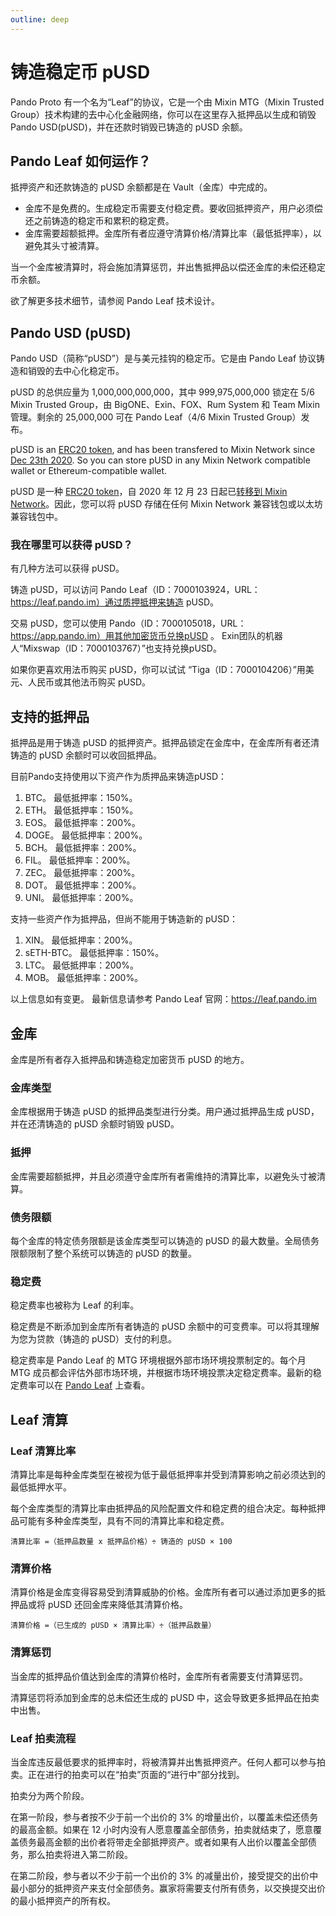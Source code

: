 ```yaml
---
outline: deep
---
```


# 铸造稳定币 pUSD

Pando Proto 有一个名为“Leaf”的协议，它是一个由 Mixin MTG（Mixin Trusted Group）技术构建的去中心化金融网络，你可以在这里存入抵押品以生成和销毁 Pando USD(pUSD)，并在还款时销毁已铸造的 pUSD 余额。

## Pando Leaf 如何运作？

抵押资产和还款铸造的 pUSD 余额都是在 Vault（金库）中完成的。

- 金库不是免费的。生成稳定币需要支付稳定费。要收回抵押资产，用户必须偿还之前铸造的稳定币和累积的稳定费。
- 金库需要超额抵押。金库所有者应遵守清算价格/清算比率（最低抵押率），以避免其头寸被清算。

当一个金库被清算时，将会施加清算惩罚，并出售抵押品以偿还金库的未偿还稳定币余额。

欲了解更多技术细节，请参阅 Pando Leaf 技术设计。

## Pando USD (pUSD)

Pando USD（简称“pUSD”）是与美元挂钩的稳定币。它是由 Pando Leaf 协议铸造和销毁的去中心化稳定币。

pUSD 的总供应量为 1,000,000,000,000，其中 999,975,000,000 锁定在 5/6 Mixin Trusted Group，由 BigONE、Exin、FOX、Rum System 和 Team Mixin 管理。剩余的 25,000,000 可在 Pando Leaf（4/6 Mixin Trusted Group）发布。

pUSD is an [ERC20 token](https://etherscan.io/address/0xdbaef6da45984a9329c2640d19dcb9f62dc2ab66), and has been transfered to Mixin Network since [Dec 23th 2020](https://etherscan.io/tx/0xccd66572e85d66cc05d50e2a16be0eb2348e34cedd34df89113e4b515caaf210). So you can store pUSD in any Mixin Network compatible wallet or Ethereum-compatible wallet.

pUSD 是一种 [ERC20 token](https://etherscan.io/address/0xdbaef6da45984a9329c2640d19dcb9f62dc2ab66)，自 2020 年 12 月 23 日起已[转移到 Mixin Network](https://etherscan.io/tx/0xccd66572e85d66cc05d50e2a16be0eb2348e34cedd34df89113e4b515caaf210)。因此，您可以将 pUSD 存储在任何 Mixin Network 兼容钱包或以太坊兼容钱包中。


### 我在哪里可以获得 pUSD？

有几种方法可以获得 pUSD。

铸造 pUSD，可以访问 Pando Leaf（ID：7000103924，URL：https://leaf.pando.im）通过质押抵押来铸造 pUSD。

交易 pUSD，您可以使用 Pando（ID：7000105018，URL：https://app.pando.im）用其他加密货币兑换pUSD 。 Exin团队的机器人“Mixswap（ID：7000103767）”也支持兑换pUSD。

如果你更喜欢用法币购买 pUSD，你可以试试 “Tiga（ID：7000104206）”用美元、人民币或其他法币购买 pUSD。

## 支持的抵押品

抵押品是用于铸造 pUSD 的抵押资产。抵押品锁定在金库中，在金库所有者还清铸造的 pUSD 余额时可以收回抵押品。

目前Pando支持使用以下资产作为质押品来铸造pUSD：

1. BTC。 最低抵押率：150%。
2. ETH。 最低抵押率：150%。
3. EOS。 最低抵押率：200%。
4. DOGE。 最低抵押率：200%。
5. BCH。 最低抵押率：200%。
6. FIL。 最低抵押率：200%。
7. ZEC。 最低抵押率：200%。
8. DOT。 最低抵押率：200%。
9. UNI。 最低抵押率：200%。

支持一些资产作为抵押品，但尚不能用于铸造新的 pUSD：

1. XIN。 最低抵押率：200%。
2. sETH-BTC。 最低抵押率：150%。
3. LTC。 最低抵押率：200%。
3. MOB。 最低抵押率：200%。

以上信息如有变更。 最新信息请参考 Pando Leaf 官网：https://leaf.pando.im

## 金库

金库是所有者存入抵押品和铸造稳定加密货币 pUSD 的地方。

### 金库类型

金库根据用于铸造 pUSD 的抵押品类型进行分类。用户通过抵押品生成 pUSD，并在还清铸造的 pUSD 余额时销毁 pUSD。

### 抵押

金库需要超额抵押，并且必须遵守金库所有者需维持的清算比率，以避免头寸被清算。

### 债务限额

每个金库的特定债务限额是该金库类型可以铸造的 pUSD 的最大数量。全局债务限额限制了整个系统可以铸造的 pUSD 的数量。

### 稳定费

稳定费率也被称为 Leaf 的利率。

稳定费是不断添加到金库所有者铸造的 pUSD 余额中的可变费率。可以将其理解为您为贷款（铸造的 pUSD）支付的利息。

稳定费率是 Pando Leaf 的 MTG 环境根据外部市场环境投票制定的。每个月 MTG 成员都会评估外部市场环境，并根据市场环境投票决定稳定费率。最新的稳定费率可以在 [Pando Leaf](https://leaf.pando.im) 上查看。

## Leaf 清算

### Leaf 清算比率

清算比率是每种金库类型在被视为低于最低抵押率并受到清算影响之前必须达到的最低抵押水平。

每个金库类型的清算比率由抵押品的风险配置文件和稳定费的组合决定。每种抵押品可能有多种金库类型，具有不同的清算比率和稳定费。

```
清算比率 =（抵押品数量 x 抵押品价格）÷ 铸造的 pUSD × 100
```

### 清算价格

清算价格是金库变得容易受到清算威胁的价格。金库所有者可以通过添加更多的抵押品或将 pUSD 还回金库来降低其清算价格。

```
清算价格 =（已生成的 pUSD × 清算比率）÷（抵押品数量）
```

### 清算惩罚

当金库的抵押品价值达到金库的清算价格时，金库所有者需要支付清算惩罚。

清算惩罚将添加到金库的总未偿还生成的 pUSD 中，这会导致更多抵押品在拍卖中出售。

### Leaf 拍卖流程

当金库违反最低要求的抵押率时，将被清算并出售抵押资产。任何人都可以参与拍卖。正在进行的拍卖可以在“拍卖”页面的“进行中”部分找到。

拍卖分为两个阶段。

在第一阶段，参与者按不少于前一个出价的 3% 的增量出价，以覆盖未偿还债务的最高金额。如果在 12 小时内没有人愿意覆盖全部债务，拍卖就结束了，愿意覆盖债务最高金额的出价者将带走全部抵押资产。或者如果有人出价以覆盖全部债务，那么拍卖将进入第二阶段。

在第二阶段，参与者以不少于前一个出价的 3% 的减量出价，接受提交的出价中最小部分的抵押资产来支付全部债务。赢家将需要支付所有债务，以交换提交出价的最小抵押资产的所有权。